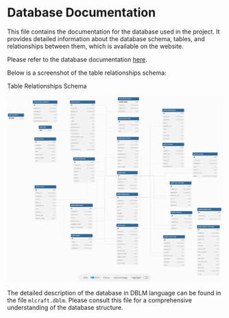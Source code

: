 # Database Documentation

This file contains the documentation for the database used in the project. It provides detailed information about the database schema, tables, and relationships between them, which is available on the website.

Please refer to the database documentation [here](https://dbdocs.io/gorland1314/mlcraft?view=relationships).

Below is a screenshot of the table relationships schema:

Table Relationships Schema

![Table Relationships Schema](/docs/images/dbschema.png)

The detailed description of the database in DBLM language can be found in the file `mlcraft.dblm`. Please consult this file for a comprehensive understanding of the database structure.

